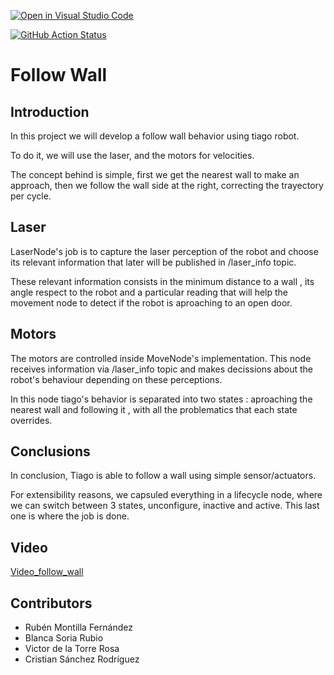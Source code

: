 [![Open in Visual Studio Code](https://classroom.github.com/assets/open-in-vscode-f059dc9a6f8d3a56e377f745f24479a46679e63a5d9fe6f495e02850cd0d8118.svg)](https://classroom.github.com/online_ide?assignment_repo_id=6883687&assignment_repo_type=AssignmentRepo)

[![GitHub Action
Status](https://github.com/Docencia-fmrico/follow_wall_cavros/workflows/main/badge.svg)](https://github.com/Docencia-fmrico/follow_wall_cavros)

# Follow Wall
## Introduction
In this project we will develop a follow wall behavior using tiago robot.

To do it, we will use the laser, and the motors for velocities.

The concept behind is simple, first we get the nearest wall to make an approach, then we follow the wall side at the right, correcting the trayectory per cycle.

## Laser
LaserNode's job is to capture the laser perception of the robot and choose its relevant information that later will be published in /laser_info topic.

These relevant information consists in the minimum distance to a wall , its angle respect to the robot and a particular reading that will help the movement node to detect if the robot is aproaching to an open door.

## Motors
The motors are controlled inside MoveNode's implementation. This node receives information via /laser_info topic and makes decissions about the robot's behaviour depending on these perceptions.

In this node tiago's behavior is separated into two states : aproaching the nearest wall and following it , with all the problematics that each state overrides. 

## Conclusions
In conclusion, Tiago is able to follow a wall using simple sensor/actuators.

For extensibility reasons, we capsuled everything in a lifecycle node, where we can switch between 3 states, unconfigure, inactive and active. This last one is where the job is done.

## Video

[Video_follow_wall](https://urjc-my.sharepoint.com/:v:/g/personal/v_delatorre_2019_alumnos_urjc_es/EfGfeaxClGBBiwwTuLXH_w0BTLgBT-TUQoRV9uln_RQ5NA?e=EVxZuO)



## Contributors
* Rubén Montilla Fernández
* Blanca Soria Rubio
* Victor de la Torre Rosa
* Cristian Sánchez Rodríguez 
